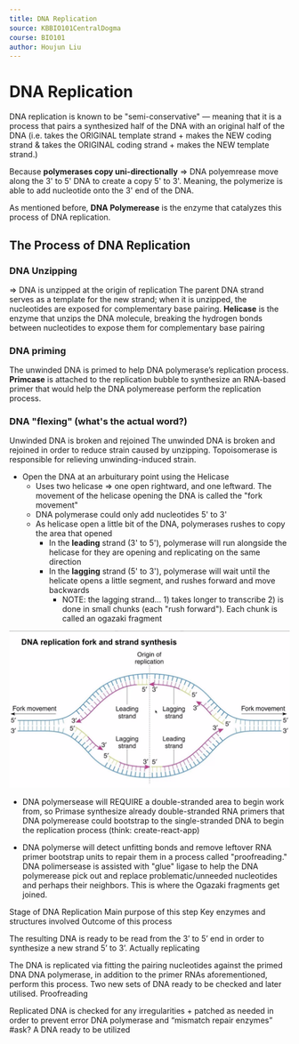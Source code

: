 ```yaml
---
title: DNA Replication
source: KBBIO101CentralDogma
course: BIO101
author: Houjun Liu
---
```


# DNA Replication

DNA replication is known to be "semi-conservative" — meaning that it is a process that pairs a synthesized half of the DNA with an original half of the DNA (i.e. takes the ORIGINAL template strand + makes the NEW coding strand & takes the ORIGINAL coding strand + makes the NEW template strand.)

Because **polymerases copy uni-directionally** => DNA polyemrease move along the 3' to 5' DNA to create a copy 5' to 3'. Meaning, the polymerize is able to add nucleotide onto the 3' end of the DNA.

As mentioned before, **DNA Polymerease** is the enzyme that catalyzes this process of DNA replication.

## The Process of DNA Replication
### DNA Unzipping
=> DNA is unzipped at the origin of replication 
The parent DNA strand serves as a template for the new strand; when it is unzipped, the nucleotides are exposed for complementary base pairing. **Helicase** is the enzyme that unzips the DNA molecule, breaking the hydrogen bonds between nucleotides to expose them for complementary base pairing 

### DNA priming
The unwinded DNA is primed to help DNA polymerase’s replication process. **Primcase** is attached to the replication bubble to synthesize an RNA-based primer that would help the DNA polymerease perform the replication process.

### DNA "flexing" (what's the actual word?)

Unwinded DNA is broken and rejoined
The unwinded DNA is broken and rejoined in order to reduce strain caused by unzipping.
Topoisomerase is responsible for relieving unwinding-induced strain.


* Open the DNA at an arbuiturary point using the Helicase
	* Uses two helicase => one open rightward, and one leftward. The movement of the helicase opening the DNA is called the "fork movement"
	* DNA polymerase could only add nucleotides 5' to 3'
	* As helicase open a little bit of the DNA, polymerases rushes to copy the area that opened
		* In the **leading** strand (3' to 5'), polymerase will run alongside the helicase for they are opening and replicating on the same direction
		* In the **lagging** strand (5' to 3'), polymerase will wait until the helicate opens a little segment, and rushes forward and move backwards
			* NOTE: the lagging strand... 1) takes longer to transcribe 2) is done in small chunks (each "rush forward"). Each chunk is called an ogazaki fragment
			
![leadinglagging.png](leadinglagging.png)
		
* DNA polymersease will REQUIRE a double-stranded area to begin work from, so Primase synthesize already double-stranded RNA primers that DNA polymerease could bootstrap to the single-stranded DNA to begin the replication process (think: create-react-app)


* DNA polymerse will detect unfitting bonds and remove leftover RNA primer bootstrap units to repair them in a process called "proofreading." DNA polimersease is assisted with "glue" ligase to help the DNA polymerease pick out and replace problematic/unneeded nucleotides and perhaps their neighbors. This is where the Ogazaki fragments get joined.



Stage of DNA Replication
Main purpose of this step
Key enzymes and structures involved 
Outcome of this process






The resulting DNA is ready to be read from the 3’ to 5’ end in order to synthesize a new strand 5’ to 3’.
Actually replicating







The DNA is replicated via fitting the pairing nucleotides against the primed DNA
DNA polymerase, in addition to the primer RNAs aforementioned, perform this process.
Two new sets of DNA ready to be checked and later utilised.
Proofreading







Replicated DNA is checked for any irregularities + patched as needed in order to prevent error
DNA polymerase and “mismatch repair enzymes” #ask?
A DNA ready to be utilized 
